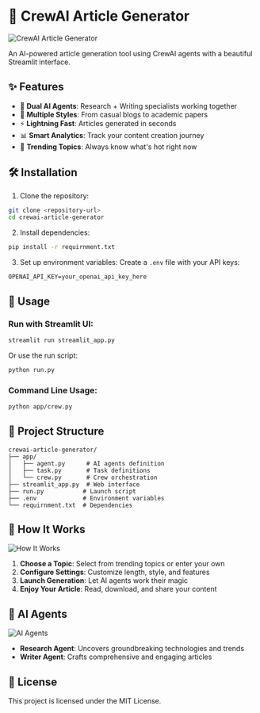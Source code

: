 # 🚀 CrewAI Article Generator

![CrewAI Article Generator](https://via.placeholder.com/800x400/4a90e2/ffffff?text=%F0%9F%9A%80+CrewAI+Article+Generator)

An AI-powered article generation tool using CrewAI agents with a beautiful Streamlit interface.

## ✨ Features

- 🤖 **Dual AI Agents**: Research + Writing specialists working together
- 🎨 **Multiple Styles**: From casual blogs to academic papers
- ⚡ **Lightning Fast**: Articles generated in seconds
- 📊 **Smart Analytics**: Track your content creation journey
- 🔄 **Trending Topics**: Always know what's hot right now

## 🛠️ Installation

1. Clone the repository:
```bash
git clone <repository-url>
cd crewai-article-generator
```

2. Install dependencies:
```bash
pip install -r requirnment.txt
```

3. Set up environment variables:
Create a `.env` file with your API keys:
```
OPENAI_API_KEY=your_openai_api_key_here
```

## 🚀 Usage

### Run with Streamlit UI:
```bash
streamlit run streamlit_app.py
```

Or use the run script:
```bash
python run.py
```

### Command Line Usage:
```bash
python app/crew.py
```

## 📁 Project Structure

```
crewai-article-generator/
├── app/
│   ├── agent.py      # AI agents definition
│   ├── task.py       # Task definitions
│   └── crew.py       # Crew orchestration
├── streamlit_app.py  # Web interface
├── run.py           # Launch script
├── .env             # Environment variables
└── requirnment.txt  # Dependencies
```

## 🎯 How It Works

![How It Works](https://via.placeholder.com/600x300/007acc/ffffff?text=AI%20Agents%20Working%20Together)

1. **Choose a Topic**: Select from trending topics or enter your own
2. **Configure Settings**: Customize length, style, and features
3. **Launch Generation**: Let AI agents work their magic
4. **Enjoy Your Article**: Read, download, and share your content

## 🤖 AI Agents

![AI Agents](https://via.placeholder.com/500x250/4a90e2/ffffff?text=%F0%9F%94%8D%20Research%20%26%20%E2%9C%8D%EF%B8%8F%20Writer%20Agents)

- **Research Agent**: Uncovers groundbreaking technologies and trends
- **Writer Agent**: Crafts comprehensive and engaging articles

## 📝 License

This project is licensed under the MIT License.